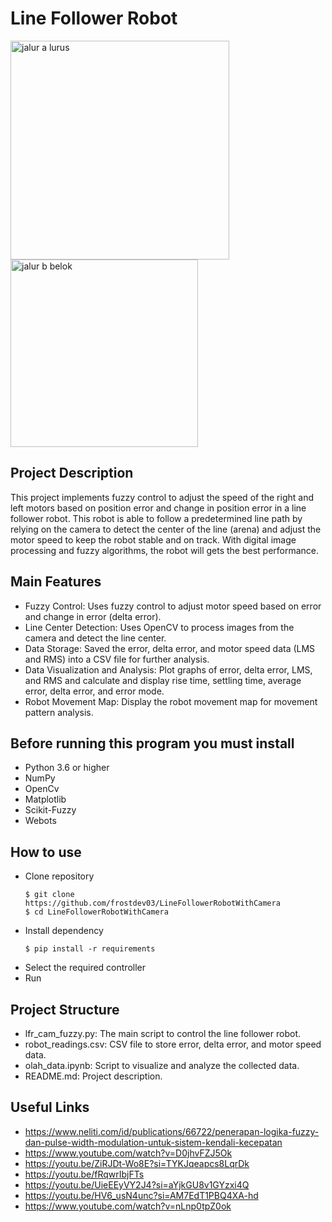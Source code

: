 # Line Follower Robot

<img src="https://github.com/frostdev03/LineFollowerRobotWithCamera/assets/77367592/a2509794-f0d6-42ac-abc3-c2dec53bb90c" alt="jalur a lurus" width="350"/> <img src="https://github.com/frostdev03/LineFollowerRobotWithCamera/assets/77367592/0e27cc69-067a-4140-a077-2cd0c7663780" alt="jalur b belok" width="300"/> 

## Project Description
This project implements fuzzy control to adjust the speed of the right and left motors based on position error and change in position error in a line follower robot. This robot is able to follow a predetermined line path by relying on the camera to detect the center of the line (arena) and adjust the motor speed to keep the robot stable and on track. With digital image processing and fuzzy algorithms, the robot will gets the best performance.

## Main Features
- Fuzzy Control: Uses fuzzy control to adjust motor speed based on error and change in error (delta error).
- Line Center Detection: Uses OpenCV to process images from the camera and detect the line center.
- Data Storage: Saved the error, delta error, and motor speed data (LMS and RMS) into a CSV file for further analysis.
- Data Visualization and Analysis: Plot graphs of error, delta error, LMS, and RMS and calculate and display rise time, settling time, average error, delta error, and error mode.
- Robot Movement Map: Display the robot movement map for movement pattern analysis.

## Before running this program you must install
- Python 3.6 or higher
- NumPy
- OpenCv
- Matplotlib
- Scikit-Fuzzy
- Webots

## How to use
- Clone repository
  ```
  $ git clone https://github.com/frostdev03/LineFollowerRobotWithCamera
  $ cd LineFollowerRobotWithCamera
  ```
- Install dependency
  ```
  $ pip install -r requirements
  ```
- Select the required controller
- Run 

## Project Structure
- lfr_cam_fuzzy.py: The main script to control the line follower robot.
- robot_readings.csv: CSV file to store error, delta error, and motor speed data.
- olah_data.ipynb: Script to visualize and analyze the collected data.
- README.md: Project description.

## Useful Links
- https://www.neliti.com/id/publications/66722/penerapan-logika-fuzzy-dan-pulse-width-modulation-untuk-sistem-kendali-kecepatan
- https://www.youtube.com/watch?v=D0jhvFZJ5Ok
- https://youtu.be/ZiRJDt-Wo8E?si=TYKJqeapcs8LqrDk
- https://youtu.be/fRqwrIbjFTs
- https://youtu.be/UieEEyVY2J4?si=aYjkGU8v1GYzxi4Q
- https://youtu.be/HV6_usN4unc?si=AM7EdT1PBQ4XA-hd
- https://www.youtube.com/watch?v=nLnp0tpZ0ok
